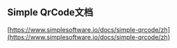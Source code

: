 ## Simple QrCode文档

[https://www.simplesoftware.io/docs/simple-qrcode/zh](https://www.simplesoftware.io/docs/simple-qrcode/zh)

